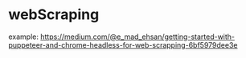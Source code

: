 # webScraping
example: https://medium.com/@e_mad_ehsan/getting-started-with-puppeteer-and-chrome-headless-for-web-scrapping-6bf5979dee3e
